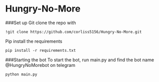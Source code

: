# Hungry-No-More

###Set up 
Git clone the repo with 

```
!git clone https://github.com/corliss5156/Hungry-No-More.git
```
Pip install the requirements 
```
pip install -r requirements.txt
``` 

###Starting the bot 
To start the bot, run main.py and find the bot name @HungryNoMorebot on telegram 
``` 
python main.py
```
